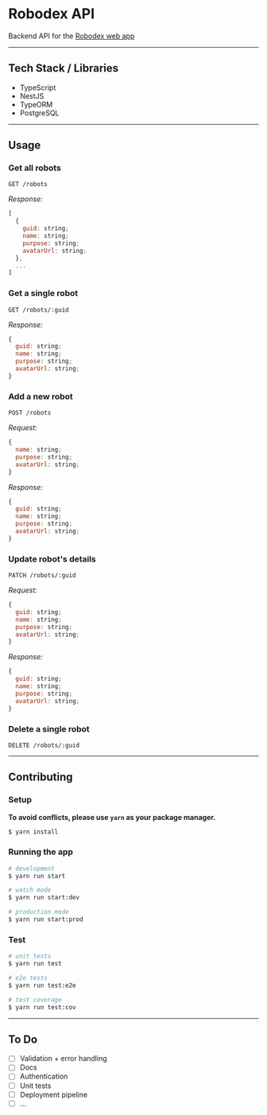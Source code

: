 # Robodex API

Backend API for the [Robodex web app](https://github.com/jhainavarro/robodex)

---

## Tech Stack / Libraries

- TypeScript
- NestJS
- TypeORM
- PostgreSQL

---

## Usage

### Get all robots

```
GET /robots
```

_Response:_

```js
[
  {
    guid: string;
    name: string;
    purpose: string;
    avatarUrl: string;
  },
  ...
]
```

### Get a single robot

```
GET /robots/:guid
```

_Response:_

```js
{
  guid: string;
  name: string;
  purpose: string;
  avatarUrl: string;
}
```

### Add a new robot

```
POST /robots
```

_Request:_

```js
{
  name: string;
  purpose: string;
  avatarUrl: string;
}
```

_Response:_

```js
{
  guid: string;
  name: string;
  purpose: string;
  avatarUrl: string;
}
```

### Update robot's details

```
PATCH /robots/:guid
```

_Request:_

```js
{
  guid: string;
  name: string;
  purpose: string;
  avatarUrl: string;
}
```

_Response:_

```js
{
  guid: string;
  name: string;
  purpose: string;
  avatarUrl: string;
}
```

### Delete a single robot

```
DELETE /robots/:guid
```

---

## Contributing

### Setup

**To avoid conflicts, please use `yarn` as your package manager.**

```bash
$ yarn install
```

### Running the app

```bash
# development
$ yarn run start

# watch mode
$ yarn run start:dev

# production mode
$ yarn run start:prod
```

### Test

```bash
# unit tests
$ yarn run test

# e2e tests
$ yarn run test:e2e

# test coverage
$ yarn run test:cov
```

---

## To Do

- [ ] Validation + error handling
- [ ] Docs
- [ ] Authentication
- [ ] Unit tests
- [ ] Deployment pipeline
- [ ] ...
